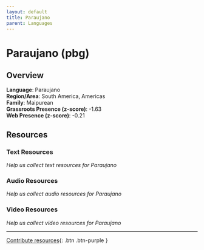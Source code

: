 ```yaml
---
layout: default
title: Paraujano
parent: Languages
---
```


# Paraujano (pbg)

## Overview

**Language**: Paraujano  
**Region/Area**: South America, Americas  
**Family**: Maipurean  
**Grassroots Presence (z-score)**: -1.63  
**Web Presence (z-score)**: -0.21  

## Resources

### Text Resources
*Help us collect text resources for Paraujano*

### Audio Resources
*Help us collect audio resources for Paraujano*

### Video Resources
*Help us collect video resources for Paraujano*

---

[Contribute resources](https://forms.office.com/e/1SfLJx3u1r){: .btn .btn-purple }
